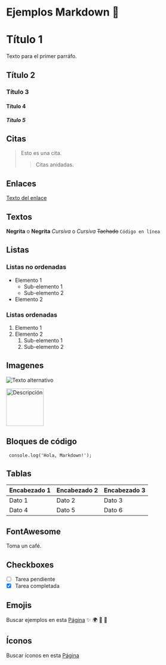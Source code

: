 # Ejemplos Markdown 👋
# Título 1
Texto para el primer parráfo.
## Título 2
### Título 3
#### Título 4
##### Título 5

## Citas
> Esto es una cita.
>> Citas anidadas.

## Enlaces
[Texto del enlace](https://example.com)

## Textos
**Negrita** o __Negrita__
*Cursiva* o _Cursiva_
~~Tachado~~
`Código en línea`


## Listas
### Listas no ordenadas
- Elemento 1
  - Sub-elemento 1
  - Sub-elemento 2
- Elemento 2

### Listas ordenadas
1. Elemento 1
2. Elemento 2
   1. Sub-elemento 1
   2. Sub-elemento 2




## Imagenes

![Texto alternativo](https://operezedutecno.github.io/0086-contenidos/assets/img/logoECamp.png "Título de la imagen")

<img src="https://operezedutecno.github.io/0086-contenidos/assets/img/logoECamp.png" alt="Descripción" width="100">





## Bloques de código
``` console.log('Hola, Markdown!');```



## Tablas

| Encabezado 1 | Encabezado 2 | Encabezado 3 |
|--------------|--------------|--------------|
| Dato 1       | Dato 2       | Dato 3       |
| Dato 4       |Dato 5        | Dato 6       |


## FontAwesome
<i class="fas fa-coffee"></i> Toma un café.

## Checkboxes
- [ ] Tarea pendiente
- [x] Tarea completada

## Emojis
Buscar ejemplos en esta [Página](https://es.piliapp.com/emoji/list/)
✨
🌍
🚨
🏀

## Íconos
Buscar íconos en esta [Página](https://iconos8.es/icons)
